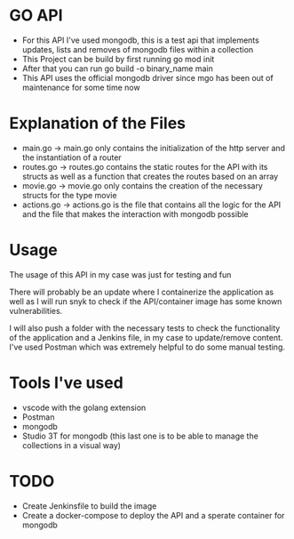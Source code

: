 # GO API

- For this API I've used mongodb, this is a test api that implements updates, lists and removes of mongodb files within a collection
- This Project can be build by first running go mod init
- After that you can run go build -o binary_name main
- This API uses the official mongodb driver since mgo has been out of maintenance for some time now

# Explanation of the Files
- main.go -> main.go only contains the initialization of the http server and the instantiation of a router
- routes.go -> routes.go contains the static routes for the API with its structs as well as a function that creates the routes based on an array
- movie.go -> movie.go only contains the creation of the necessary structs for the type movie
- actions.go -> actions.go is the file that contains all the logic for the API and the file that makes the interaction with mongodb possible

# Usage

The usage of this API in my case was just for testing and fun 

There will probably be an update where I containerize the application as well as I will run snyk to check if the API/container image has some known vulnerabilities.

I will also push a folder with the necessary tests to check the functionality of the application and a Jenkins file, in my case to update/remove content.
I've used Postman which was extremely helpful to do some manual testing.

# Tools I've used

- vscode with the golang extension
- Postman
- mongodb
- Studio 3T for mongodb (this last one is to be able to manage the collections in a visual way)

# TODO
- Create Jenkinsfile to build the image
- Create a docker-compose to deploy the API and a sperate container for mongodb
